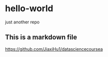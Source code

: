 # hello-world
just another repo
## This is a markdown file
https://github.com/JiaxiHu1/datasciencecoursea
